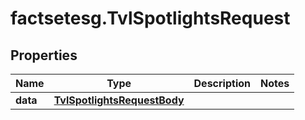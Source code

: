 # factsetesg.TvlSpotlightsRequest

## Properties

Name | Type | Description | Notes
------------ | ------------- | ------------- | -------------
**data** | [**TvlSpotlightsRequestBody**](TvlSpotlightsRequestBody.md) |  | 



